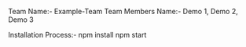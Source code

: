 Team Name:- Example-Team
Team Members Name:- Demo 1, Demo 2, Demo 3

Installation Process:-
npm install
npm start
